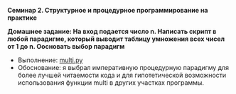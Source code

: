 **Семинар 2. Структурное и процедурное программирование на практике**

**Домашнее задание: На вход подается число n. Написать скрипт в любой парадигме, который выводит таблицу умножения всех чисел от 1 до n. Оосновать выбор парадигм**

* Выполнение: [multi.py](/multi.py)
* Обоснование: я выбрал императивную процедурную парадигму для более лучшей читаемости кода и для гипотетической возможности использования функции multi в других участках программы. 